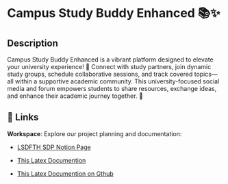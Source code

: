 # Campus Study Buddy Enhanced 📚✨

## Description

Campus Study Buddy Enhanced is a vibrant platform designed to elevate your university experience! 🚀 Connect with study partners, join dynamic study groups, schedule collaborative sessions, and track covered topics—all within a supportive academic community. This university-focused social media and forum empowers students to share resources, exchange ideas, and enhance their academic journey together. 🌟

## 🔗 Links

**Workspace**: Explore our project planning and documentation: 

-  [LSDFTH SDP Notion Page](https://www.notion.so/LSDFTH-SDP-246e71bbe6ed80d3b367dd94107325ba?source=copy_link)

-  [This Latex Documention](https://www.papeeria.com/join?token_id=bfa0c22d-04ac-429a-86b1-e39392cd3972&retry=3)

-  [This Latex Documention on Gthub](https://github.com/SDP-LSDTFH-2025/papeeria-doc)

